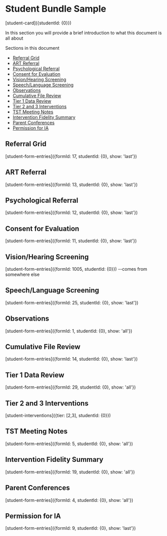 # Student Bundle Sample

[student-card]({studentId: {0}})

In this section you will provide a brief introduction to what this document is all about

Sections in this document
* [Referral Grid](#)
* [ART Referral](#)
* [Psychological Referral](#)
* [Consent for Evaluation](#)
* [Vision/Hearing Screening](#)
* [Speech/Language Screening](#)
* [Observations](#)
* [Cumulative File Review](#)
* [Tier 1 Data Review](#)
* [Tier 2 and 3 Interventions](#)
* [TST Meeting Notes](#)
* [Intervention Fidelity Summary](#)
* [Parent Conferences](#)
* [Permission for IA](#)

## Referral Grid
[student-form-entries]({formId: 17, studentId: {0}, show: 'last'})

## ART Referral
[student-form-entries]({formId: 13, studentId: {0}, show: 'last'})

## Psychological Referral
[student-form-entries]({formId: 12, studentId: {0}, show: 'last'})

## Consent for Evaluation
[student-form-entries]({formId: 11, studentId: {0}, show: 'last'})

## Vision/Hearing Screening
[student-form-entries]({formId: 1005, studentId: {0}}) --comes from somewhere else

## Speech/Language Screening
[student-form-entries]({formId: 25, studentId: {0}, show: 'last'})

## Observations
[student-form-entries]({formId: 1, studentId: {0}, show: 'all'})

## Cumulative File Review
[student-form-entries]({formId: 14, studentId: {0}, show: 'last'})

## Tier 1 Data Review
[student-form-entries]({formId: 29, studentId: {0}, show: 'all'})

## Tier 2 and 3 Interventions
[student-interventions]({tier: [2,3], studentId: {0}})

## TST Meeting Notes
[student-form-entries]({formId: 5, studentId: {0}, show: 'all'})

## Intervention Fidelity Summary
[student-form-entries]({formId: 19, studentId: {0}, show: 'all'})

## Parent Conferences
[student-form-entries]({formId: 4, studentId: {0}, show: 'all'})

## Permission for IA
[student-form-entries]({formId: 9, studentId: {0}, show: 'last'})
